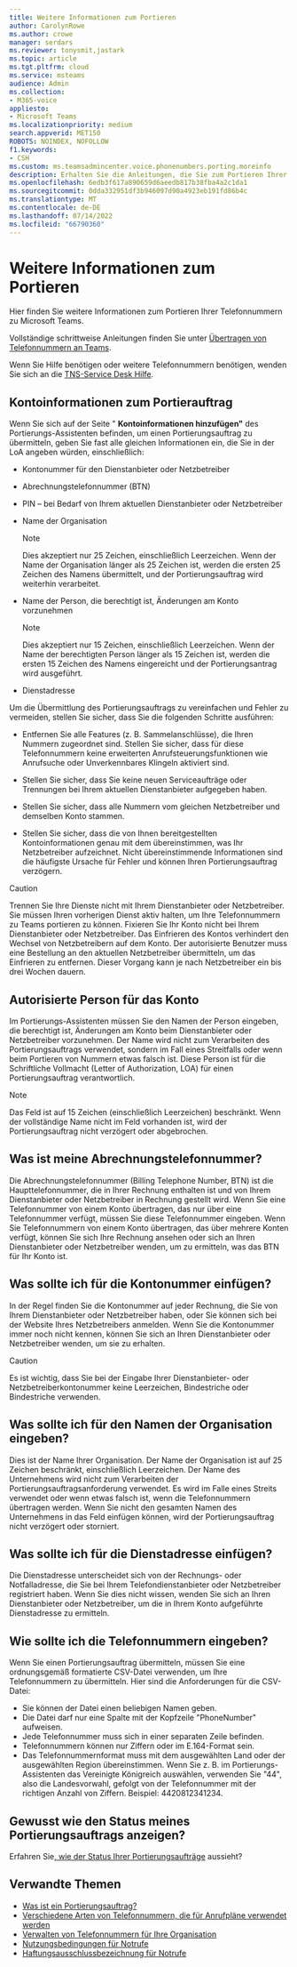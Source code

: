```yaml
---
title: Weitere Informationen zum Portieren
author: CarolynRowe
ms.author: crowe
manager: serdars
ms.reviewer: tonysmit,jastark
ms.topic: article
ms.tgt.pltfrm: cloud
ms.service: msteams
audience: Admin
ms.collection:
- M365-voice
appliesto:
- Microsoft Teams
ms.localizationpriority: medium
search.appverid: MET150
ROBOTS: NOINDEX, NOFOLLOW
f1.keywords:
- CSH
ms.custom: ms.teamsadmincenter.voice.phonenumbers.porting.moreinfo
description: Erhalten Sie die Anleitungen, die Sie zum Portieren Ihrer Telefonnummern zu Microsoft Teams benötigen.
ms.openlocfilehash: 6edb3f617a890659d6aeedb817b38fba4a2c1da1
ms.sourcegitcommit: 0dda332951df3b946097d90a4923eb191fd86b4c
ms.translationtype: MT
ms.contentlocale: de-DE
ms.lasthandoff: 07/14/2022
ms.locfileid: "66790360"
---
```

# <a name="more-information-about-porting"></a>Weitere Informationen zum Portieren

Hier finden Sie weitere Informationen zum Portieren Ihrer Telefonnummern zu Microsoft Teams.

Vollständige schrittweise Anleitungen finden Sie unter [Übertragen von Telefonnummern an Teams](transfer-phone-numbers-to-teams.md).

Wenn Sie Hilfe benötigen oder weitere Telefonnummern benötigen, wenden Sie sich an die [TNS-Service Desk Hilfe](../manage-phone-numbers-for-your-organization/contact-tns-service-desk.md).

## <a name="port-order-account-information"></a>Kontoinformationen zum Portierauftrag

Wenn Sie sich auf der Seite " **Kontoinformationen hinzufügen"** des Portierungs-Assistenten befinden, um einen Portierungsauftrag zu übermitteln, geben Sie fast alle gleichen Informationen ein, die Sie in der LoA angeben würden, einschließlich:
  
- Kontonummer für den Dienstanbieter oder Netzbetreiber
    
- Abrechnungstelefonnummer (BTN)
    
- PIN – bei Bedarf von Ihrem aktuellen Dienstanbieter oder Netzbetreiber
    
- Name der Organisation
    
    > [!NOTE]
    > Dies akzeptiert nur 25 Zeichen, einschließlich Leerzeichen. Wenn der Name der Organisation länger als 25 Zeichen ist, werden die ersten 25 Zeichen des Namens übermittelt, und der Portierungsauftrag wird weiterhin verarbeitet.
  
- Name der Person, die berechtigt ist, Änderungen am Konto vorzunehmen
    
    > [!NOTE]
    > Dies akzeptiert nur 15 Zeichen, einschließlich Leerzeichen. Wenn der Name der berechtigten Person länger als 15 Zeichen ist, werden die ersten 15 Zeichen des Namens eingereicht und der Portierungsantrag wird ausgeführt. 
  
- Dienstadresse
  
Um die Übermittlung des Portierungsauftrags zu vereinfachen und Fehler zu vermeiden, stellen Sie sicher, dass Sie die folgenden Schritte ausführen:
  
- Entfernen Sie alle Features (z. B. Sammelanschlüsse), die Ihren Nummern zugeordnet sind. Stellen Sie sicher, dass für diese Telefonnummern keine erweiterten Anrufsteuerungsfunktionen wie Anrufsuche oder Unverkennbares Klingeln aktiviert sind.
    
- Stellen Sie sicher, dass Sie keine neuen Serviceaufträge oder Trennungen bei Ihrem aktuellen Dienstanbieter aufgegeben haben.
    
- Stellen Sie sicher, dass alle Nummern vom gleichen Netzbetreiber und demselben Konto stammen.
    
- Stellen Sie sicher, dass die von Ihnen bereitgestellten Kontoinformationen genau mit dem übereinstimmen, was Ihr Netzbetreiber aufzeichnet. Nicht übereinstimmende Informationen sind die häufigste Ursache für Fehler und können Ihren Portierungsauftrag verzögern.
    
> [!CAUTION]
> Trennen Sie Ihre Dienste nicht mit Ihrem Dienstanbieter oder Netzbetreiber. Sie müssen Ihren vorherigen Dienst aktiv halten, um Ihre Telefonnummern zu Teams portieren zu können. Fixieren Sie Ihr Konto nicht bei Ihrem Dienstanbieter oder Netzbetreiber. Das Einfrieren des Kontos verhindert den Wechsel von Netzbetreibern auf dem Konto. Der autorisierte Benutzer muss eine Bestellung an den aktuellen Netzbetreiber übermitteln, um das Einfrieren zu entfernen. Dieser Vorgang kann je nach Netzbetreiber ein bis drei Wochen dauern.

## <a name="authorized-person-on-the-account"></a>Autorisierte Person für das Konto

Im Portierungs-Assistenten müssen Sie den Namen der Person eingeben, die berechtigt ist, Änderungen am Konto beim Dienstanbieter oder Netzbetreiber vorzunehmen. Der Name wird nicht zum Verarbeiten des Portierungsauftrags verwendet, sondern im Fall eines Streitfalls oder wenn beim Portieren von Nummern etwas falsch ist. Diese Person ist für die Schriftliche Vollmacht (Letter of Authorization, LOA) für einen Portierungsauftrag verantwortlich.
  
> [!NOTE]
> Das Feld ist auf 15 Zeichen (einschließlich Leerzeichen) beschränkt. Wenn der vollständige Name nicht im Feld vorhanden ist, wird der Portierungsauftrag nicht verzögert oder abgebrochen.
  
## <a name="whats-my-billing-telephone-number"></a>Was ist meine Abrechnungstelefonnummer?

Die Abrechnungstelefonnummer (Billing Telephone Number, BTN) ist die Haupttelefonnummer, die in Ihrer Rechnung enthalten ist und von Ihrem Dienstanbieter oder Netzbetreiber in Rechnung gestellt wird. Wenn Sie eine Telefonnummer von einem Konto übertragen, das nur über eine Telefonnummer verfügt, müssen Sie diese Telefonnummer eingeben. Wenn Sie Telefonnummern von einem Konto übertragen, das über mehrere Konten verfügt, können Sie sich Ihre Rechnung ansehen oder sich an Ihren Dienstanbieter oder Netzbetreiber wenden, um zu ermitteln, was das BTN für Ihr Konto ist.

## <a name="what-should-i-put-in-for-the-account-number"></a>Was sollte ich für die Kontonummer einfügen?

In der Regel finden Sie die Kontonummer auf jeder Rechnung, die Sie von Ihrem Dienstanbieter oder Netzbetreiber haben, oder Sie können sich bei der Website Ihres Netzbetreibers anmelden. Wenn Sie die Kontonummer immer noch nicht kennen, können Sie sich an Ihren Dienstanbieter oder Netzbetreiber wenden, um sie zu erhalten.
  
> [!CAUTION]
>  Es ist wichtig, dass Sie bei der Eingabe Ihrer Dienstanbieter- oder Netzbetreiberkontonummer keine Leerzeichen, Bindestriche oder Bindestriche verwenden.

## <a name="what-should-i-put-in-for-the-organization-name"></a>Was sollte ich für den Namen der Organisation eingeben?

Dies ist der Name Ihrer Organisation. Der Name der Organisation ist auf 25 Zeichen beschränkt, einschließlich Leerzeichen. Der Name des Unternehmens wird nicht zum Verarbeiten der Portierungsauftragsanforderung verwendet. Es wird im Falle eines Streits verwendet oder wenn etwas falsch ist, wenn die Telefonnummern übertragen werden. Wenn Sie nicht den gesamten Namen des Unternehmens in das Feld einfügen können, wird der Portierungsauftrag nicht verzögert oder storniert.
  
## <a name="what-should-i-put-in-for-the-service-address"></a>Was sollte ich für die Dienstadresse einfügen?

Die Dienstadresse unterscheidet sich von der Rechnungs- oder Notfalladresse, die Sie bei Ihrem Telefondienstanbieter oder Netzbetreiber registriert haben. Wenn Sie dies nicht wissen, wenden Sie sich an Ihren Dienstanbieter oder Netzbetreiber, um die in Ihrem Konto aufgeführte Dienstadresse zu ermitteln.

## <a name="how-should-i-enter-the-phone-numbers"></a>Wie sollte ich die Telefonnummern eingeben?
<a name="bkadding"> </a>

Wenn Sie einen Portierungsauftrag übermitteln, müssen Sie eine ordnungsgemäß formatierte CSV-Datei verwenden, um Ihre Telefonnummern zu übermitteln. Hier sind die Anforderungen für die CSV-Datei:

 - Sie können der Datei einen beliebigen Namen geben.
 - Die Datei darf nur eine Spalte mit der Kopfzeile "PhoneNumber" aufweisen.
 - Jede Telefonnummer muss sich in einer separaten Zeile befinden.
 - Telefonnummern können nur Ziffern oder im E.164-Format sein.
 - Das Telefonnummernformat muss mit dem ausgewählten Land oder der ausgewählten Region übereinstimmen. Wenn Sie z. B. im Portierungs-Assistenten das Vereinigte Königreich auswählen, verwenden Sie "44", also die Landesvorwahl, gefolgt von der Telefonnummer mit der richtigen Anzahl von Ziffern. Beispiel: 4420812341234.

## <a name="how-do-i-see-the-status-of-my-port-order"></a>Gewusst wie den Status meines Portierungsauftrags anzeigen?

Erfahren Sie[, wie der Status Ihrer Portierungsaufträge](port-order-status.md) aussieht?

## <a name="related-topics"></a>Verwandte Themen

- [Was ist ein Portierungsauftrag?](port-order-overview.md)
- [Verschiedene Arten von Telefonnummern, die für Anrufpläne verwendet werden](../different-kinds-of-phone-numbers-used-for-calling-plans.md)
- [Verwalten von Telefonnummern für Ihre Organisation](../manage-phone-numbers-for-your-organization/manage-phone-numbers-for-your-organization.md)
- [Nutzungsbedingungen für Notrufe](../emergency-calling-terms-and-conditions.md)
- [Haftungsausschlussbezeichnung für Notrufe](https://github.com/MicrosoftDocs/OfficeDocs-SkypeForBusiness/blob/live/Teams/downloads/emergency-calling/emergency-calling-label-(en-us)-(v.1.0).zip?raw=true)
